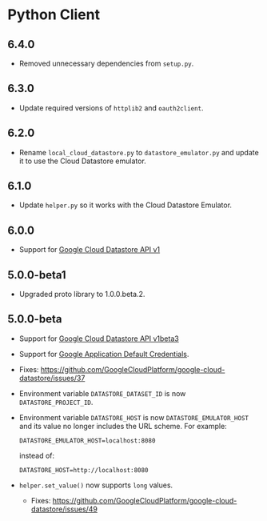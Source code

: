 # Python Client

## 6.4.0

  - Removed unnecessary dependencies from `setup.py`.

## 6.3.0

  - Update required versions of `httplib2` and `oauth2client`.

## 6.2.0

  - Rename `local_cloud_datastore.py` to `datastore_emulator.py` and update it to use the Cloud Datastore emulator.

## 6.1.0

  - Update `helper.py` so it works with the Cloud Datastore Emulator.

## 6.0.0

  - Support for [Google Cloud Datastore API v1](https://cloud.google.com/datastore/reference/rpc/)

## 5.0.0-beta1

  - Upgraded proto library to 1.0.0.beta.2.

## 5.0.0-beta
 
  - Support for [Google Cloud Datastore API v1beta3](https://cloud.google.com/datastore/reference/rpc/)
  - Support for [Google Application Default Credentials](https://developers.google.com/identity/protocols/application-default-credentials).
  - Fixes:
    <https://github.com/GoogleCloudPlatform/google-cloud-datastore/issues/37>
  - Environment variable `DATASTORE_DATASET_ID` is now `DATASTORE_PROJECT_ID`.
  - Environment variable `DATASTORE_HOST` is now `DATASTORE_EMULATOR_HOST` and
    its value no longer includes the URL scheme. For example:

      `DATASTORE_EMULATOR_HOST=localhost:8080`

    instead of:

      `DATASTORE_HOST=http://localhost:8080`
- `helper.set_value()` now supports `long` values.
    - Fixes:
      <https://github.com/GoogleCloudPlatform/google-cloud-datastore/issues/49>
